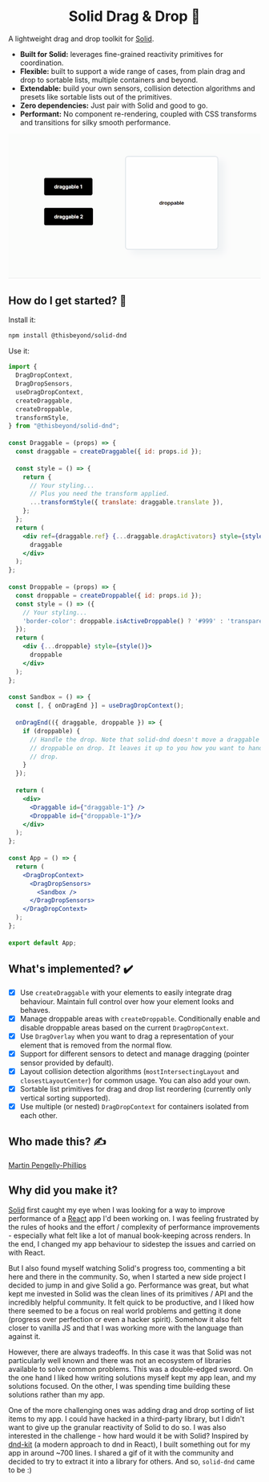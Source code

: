 <h1 align="center">Solid Drag & Drop 🐨</h1>

A lightweight drag and drop toolkit for [Solid](https://solidjs.com/).

- **Built for Solid:** leverages fine-grained reactivity primitives for
  coordination.
- **Flexible:** built to support a wide range of cases, from plain drag and drop
  to sortable lists, multiple containers and beyond.
- **Extendable:** build your own sensors, collision detection algorithms and
  presets like sortable lists out of the primitives.
- **Zero dependencies:** Just pair with Solid and good to go. 
- **Performant:** No component re-rendering, coupled with CSS transforms and
  transitions for silky smooth performance.

![solid drag and drop preview](./resources/solid-dnd-preview-small.gif?raw=true)

## How do I get started? 🧭

Install it:

```bash
npm install @thisbeyond/solid-dnd
```

Use it:

```jsx
import {
  DragDropContext,
  DragDropSensors,
  useDragDropContext,
  createDraggable,
  createDroppable,
  transformStyle,
} from "@thisbeyond/solid-dnd";

const Draggable = (props) => {
  const draggable = createDraggable({ id: props.id });

  const style = () => {
    return {
      // Your styling...
      // Plus you need the transform applied.
      ...transformStyle({ translate: draggable.translate }),
    };
  };
  return (
    <div ref={draggable.ref} {...draggable.dragActivators} style={style()}>
      draggable
    </div>
  );
};

const Droppable = (props) => {
  const droppable = createDroppable({ id: props.id });
  const style = () => ({
    // Your styling...
    'border-color': droppable.isActiveDroppable() ? '#999' : 'transparent'
  });
  return (
    <div {...droppable} style={style()}>
      droppable
    </div>
  );
};

const Sandbox = () => {
  const [, { onDragEnd }] = useDragDropContext();

  onDragEnd(({ draggable, droppable }) => {
    if (droppable) {
      // Handle the drop. Note that solid-dnd doesn't move a draggable into a
      // droppable on drop. It leaves it up to you how you want to handle the
      // drop.
    }
  });
  
  return (
    <div>
      <Draggable id={"draggable-1"} />
      <Droppable id={"droppable-1"}/>
    </div>
  );
};

const App = () => {
  return (
    <DragDropContext>
      <DragDropSensors>
        <Sandbox />
      </DragDropSensors>
    </DragDropContext>
  );
};

export default App;
```

## What's implemented? ✔️

- [x] Use `createDraggable` with your elements to easily integrate drag
behaviour. Maintain full control over how your element looks and behaves.
- [x] Manage droppable areas with `createDroppable`. Conditionally enable and
disable droppable areas based on the current `DragDropContext`.
- [x] Use `DragOverlay` when you want to drag a representation of your element
that is removed from the normal flow.
- [x] Support for different sensors to detect and manage dragging (pointer
sensor provided by default).
- [x] Layout collision detection algorithms (`mostIntersectingLayout` and
`closestLayoutCenter`) for common usage. You can also add your own.
- [x] Sortable list primitives for drag and drop list reordering (currently only
vertical sorting supported).
- [x] Use multiple (or nested) `DragDropContext` for containers isolated from
each other.

## Who made this? ✍

[Martin Pengelly-Phillips](https://twitter.com/thesociablenet)

## Why did you make it?

[Solid](https://solidjs.com) first caught my eye when I was looking for a way to
improve performance of a [React](https://reactjs.org) app I'd been working on. I
was feeling frustrated by the rules of hooks and the effort / complexity of
performance improvements - especially what felt like a lot of manual
book-keeping across renders. In the end, I changed my app behaviour to sidestep
the issues and carried on with React.

But I also found myself watching Solid's progress too, commenting a bit here and
there in the community. So, when I started a new side project I decided to jump
in and give Solid a go. Performance was great, but what kept me invested in
Solid was the clean lines of its primitives / API and the incredibly helpful
community. It felt quick to be productive, and I liked how there seemed to be a
focus on real world problems and getting it done (progress over perfection or
even a hacker spirit). Somehow it also felt closer to vanilla JS and that I was
working more with the language than against it.

However, there are always tradeoffs. In this case it was that Solid was not
particularly well known and there was not an ecosystem of libraries available to
solve common problems. This was a double-edged sword. On the one hand I liked
how writing solutions myself kept my app lean, and my solutions focused. On the
other, I was spending time building these solutions rather than my app.

One of the more challenging ones was adding drag and drop sorting of list items
to my app. I could have hacked in a third-party library, but I didn't want to
give up the granular reactivity of Solid to do so. I was also interested in the
challenge - how hard would it be with Solid? Inspired by
[dnd-kit](https://dndkit.com) (a modern approach to dnd in React), I built
something out for my app in around ~700 lines. I shared a gif of it with the
community and decided to try to extract it into a library for others. And so,
`solid-dnd` came to be :)